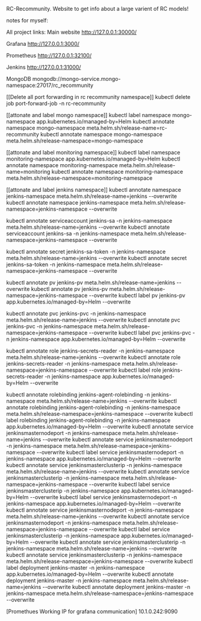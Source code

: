 RC-Recommunity.
Website to get info about a large varient of RC models!

























notes for myself:

All project links:
Main website
http://127.0.0.1:30000/

Grafana
http://127.0.0.1:3000/

Prometheus
http://127.0.0.1:32100/

Jenkins
http://127.0.0.1:31000/

MongoDB
mongodb://mongo-service.mongo-namespace:27017/rc_recommunity


[[Delete all port forwarding in rc recommunity namespace]]
kubectl delete job port-forward-job -n rc-recommunity


[[attonate and label mongo namespace]]
kubectl label namespace mongo-namespace app.kubernetes.io/managed-by=Helm
kubectl annotate namespace mongo-namespace meta.helm.sh/release-name=rc-recommunity
kubectl annotate namespace mongo-namespace meta.helm.sh/release-namespace=mongo-namespace

[[attonate and label monitoring namespace]]
kubectl label namespace monitoring-namespace app.kubernetes.io/managed-by=Helm
kubectl annotate namespace monitoring-namespace meta.helm.sh/release-name=monitoring
kubectl annotate namespace monitoring-namespace meta.helm.sh/release-namespace=monitoring-namespace

[[attonate and label jenkins namespace]]
kubectl annotate namespace jenkins-namespace meta.helm.sh/release-name=jenkins --overwrite
kubectl annotate namespace jenkins-namespace meta.helm.sh/release-namespace=jenkins-namespace --overwrite

kubectl annotate serviceaccount jenkins-sa -n jenkins-namespace meta.helm.sh/release-name=jenkins --overwrite
kubectl annotate serviceaccount jenkins-sa -n jenkins-namespace meta.helm.sh/release-namespace=jenkins-namespace --overwrite

kubectl annotate secret jenkins-sa-token -n jenkins-namespace meta.helm.sh/release-name=jenkins --overwrite
kubectl annotate secret jenkins-sa-token -n jenkins-namespace meta.helm.sh/release-namespace=jenkins-namespace --overwrite

kubectl annotate pv jenkins-pv meta.helm.sh/release-name=jenkins --overwrite
kubectl annotate pv jenkins-pv meta.helm.sh/release-namespace=jenkins-namespace --overwrite
kubectl label pv jenkins-pv app.kubernetes.io/managed-by=Helm --overwrite

kubectl annotate pvc jenkins-pvc -n jenkins-namespace meta.helm.sh/release-name=jenkins --overwrite
kubectl annotate pvc jenkins-pvc -n jenkins-namespace meta.helm.sh/release-namespace=jenkins-namespace --overwrite
kubectl label pvc jenkins-pvc -n jenkins-namespace app.kubernetes.io/managed-by=Helm --overwrite

kubectl annotate role jenkins-secrets-reader -n jenkins-namespace meta.helm.sh/release-name=jenkins --overwrite
kubectl annotate role jenkins-secrets-reader -n jenkins-namespace meta.helm.sh/release-namespace=jenkins-namespace --overwrite
kubectl label role jenkins-secrets-reader -n jenkins-namespace app.kubernetes.io/managed-by=Helm --overwrite

kubectl annotate rolebinding jenkins-agent-rolebinding -n jenkins-namespace meta.helm.sh/release-name=jenkins --overwrite
kubectl annotate rolebinding jenkins-agent-rolebinding -n jenkins-namespace meta.helm.sh/release-namespace=jenkins-namespace --overwrite
kubectl label rolebinding jenkins-agent-rolebinding -n jenkins-namespace app.kubernetes.io/managed-by=Helm --overwrite
kubectl annotate service jenkinsmasternodeport -n jenkins-namespace meta.helm.sh/release-name=jenkins --overwrite
kubectl annotate service jenkinsmasternodeport -n jenkins-namespace meta.helm.sh/release-namespace=jenkins-namespace --overwrite
kubectl label service jenkinsmasternodeport -n jenkins-namespace app.kubernetes.io/managed-by=Helm --overwrite
kubectl annotate service jenkinsmasterclusterip -n jenkins-namespace meta.helm.sh/release-name=jenkins --overwrite
kubectl annotate service jenkinsmasterclusterip -n jenkins-namespace meta.helm.sh/release-namespace=jenkins-namespace --overwrite
kubectl label service jenkinsmasterclusterip -n jenkins-namespace app.kubernetes.io/managed-by=Helm --overwrite
kubectl label service jenkinsmasternodeport -n jenkins-namespace app.kubernetes.io/managed-by=Helm --overwrite
kubectl annotate service jenkinsmasternodeport -n jenkins-namespace meta.helm.sh/release-name=jenkins --overwrite
kubectl annotate service jenkinsmasternodeport -n jenkins-namespace meta.helm.sh/release-namespace=jenkins-namespace --overwrite
kubectl label service jenkinsmasterclusterip -n jenkins-namespace app.kubernetes.io/managed-by=Helm --overwrite
kubectl annotate service jenkinsmasterclusterip -n jenkins-namespace meta.helm.sh/release-name=jenkins --overwrite
kubectl annotate service jenkinsmasterclusterip -n jenkins-namespace meta.helm.sh/release-namespace=jenkins-namespace --overwrite
kubectl label deployment jenkins-master -n jenkins-namespace app.kubernetes.io/managed-by=Helm --overwrite
kubectl annotate deployment jenkins-master -n jenkins-namespace meta.helm.sh/release-name=jenkins --overwrite
kubectl annotate deployment jenkins-master -n jenkins-namespace meta.helm.sh/release-namespace=jenkins-namespace --overwrite


[Promethues Working IP for grafana communication]
10.1.0.242:9090